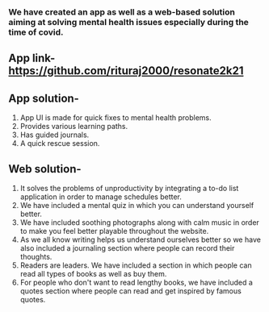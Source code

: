### We have created an app as well as a web-based solution aiming at solving mental health issues especially during the time of covid. 
## App link- https://github.com/rituraj2000/resonate2k21


## App solution-
1. App UI is made for quick fixes to mental health problems.
2. Provides various learning paths.
3. Has guided journals.
4. A quick rescue session.

## Web solution-

1. It solves the problems of unproductivity by integrating a to-do list application in order to manage schedules better.
2. We have included a mental quiz in which you can understand yourself better.
3. We have included soothing photographs along with calm music in order to make you feel better playable throughout the website.
4. As we all know writing helps us understand ourselves better so we have also included a journaling section where people can record their thoughts.
5. Readers are leaders. We have included a section in which people can read all types of books as well as buy them.
6. For people who don't want to read lengthy books, we have included a quotes section where people can read and get inspired by famous quotes.
